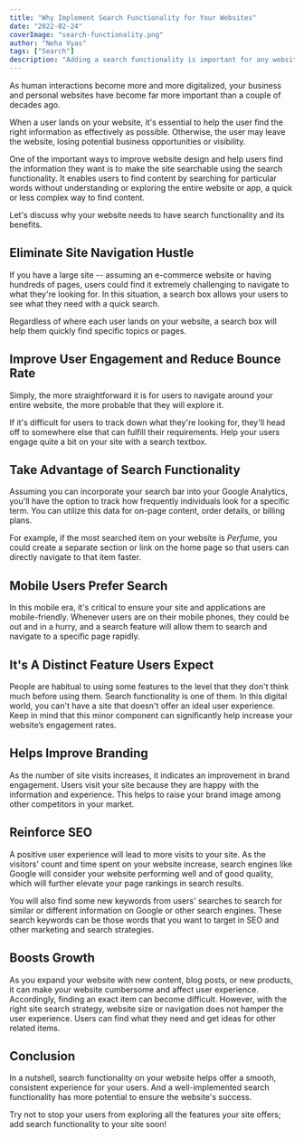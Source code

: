 ```yaml
---
title: "Why Implement Search Functionality for Your Websites"
date: "2022-02-24"
coverImage: "search-functionality.png"
author: "Neha Vyas"
tags: ["Search"]
description: "Adding a search functionality is important for any website to improve user experience. Read more to understand the benefits of enabling search on your website."
---
```


As human interactions become more and more digitalized, your business and personal websites have become far more important than a couple of decades ago.

When a user lands on your website, it's essential to help the user find the right information as effectively as possible. Otherwise, the user may leave the website, losing potential business opportunities or visibility.

One of the important ways to improve website design and help users find the information they want is to make the site searchable using the search functionality. It enables users to find content by searching for particular words without understanding or exploring the entire website or app, a quick or less complex way to find content.

Let's discuss why your website needs to have search functionality and its benefits.

## Eliminate Site Navigation Hustle

If you have a large site -- assuming an e-commerce website or having hundreds of pages, users could find it extremely challenging to navigate to what they're looking for. In this situation, a search box allows your users to see what they need with a quick search.

Regardless of where each user lands on your website, a search box will help them quickly find specific topics or pages.

## Improve User Engagement and Reduce Bounce Rate

Simply, the more straightforward it is for users to navigate around your entire website, the more probable that they will explore it.

If it's difficult for users to track down what they're looking for, they'll head off to somewhere else that can fulfill their requirements. Help your users engage quite a bit on your site with a search textbox.

## Take Advantage of Search Functionality

Assuming you can incorporate your search bar into your Google Analytics, you'll have the option to track how frequently individuals look for a specific term. You can utilize this data for on-page content, order details, or billing plans.

For example, if the most searched item on your website is _Perfume_, you could create a separate section or link on the home page so that users can directly navigate to that item faster.

## Mobile Users Prefer Search

In this mobile era, it's critical to ensure your site and applications are mobile-friendly. Whenever users are on their mobile phones, they could be out and in a hurry, and a search feature will allow them to search and navigate to a specific page rapidly.

## It's A Distinct Feature Users Expect

People are habitual to using some features to the level that they don't think much before using them. Search functionality is one of them. In this digital world, you can't have a site that doesn't offer an ideal user experience. Keep in mind that this minor component can significantly help increase your website’s engagement rates.

## Helps Improve Branding

As the number of site visits increases, it indicates an improvement in brand engagement. Users visit your site because they are happy with the information and experience. This helps to raise your brand image among other competitors in your market.

## Reinforce SEO

A positive user experience will lead to more visits to your site. As the visitors' count and time spent on your website increase, search engines like Google will consider your website performing well and of good quality, which will further elevate your page rankings in search results.

You will also find some new keywords from users' searches to search for similar or different information on Google or other search engines. These search keywords can be those words that you want to target in SEO and other marketing and search strategies.

## Boosts Growth

As you expand your website with new content, blog posts, or new products, it can make your website cumbersome and affect user experience. Accordingly, finding an exact item can become difficult. However, with the right site search strategy, website size or navigation does not hamper the user experience. Users can find what they need and get ideas for other related items.

## Conclusion

In a nutshell, search functionality on your website helps offer a smooth, consistent experience for your users. And a well-implemented search functionality has more potential to ensure the website's success.

Try not to stop your users from exploring all the features your site offers; add search functionality to your site soon!
